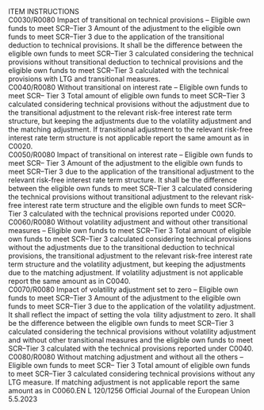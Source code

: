  
ITEM  INSTRUCTIONS  
C0030/R0080  Impact of transitional on 
technical provisions – 
Eligible own funds to 
meet SCR–Tier 3  Amount of the adjustment to the eligible own funds to meet SCR–Tier 3 due to the 
application of the transitional deduction to technical provisions. 
It shall be the difference between the eligible own funds to meet SCR–Tier 3 calculated 
considering the technical provisions without transitional deduction to technical 
provisions and the eligible own funds to meet SCR–Tier 3 calculated with the 
technical provisions with LTG and transitional measures.  
C0040/R0080  Without transitional on 
interest rate – Eligible 
own funds to meet SCR– 
Tier 3  Total amount of eligible own funds to meet SCR–Tier 3 calculated considering 
technical provisions without the adjustment due to the transitional adjustment to 
the relevant risk-free interest rate term structure, but keeping the adjustments due to 
the volatility adjustment and the matching adjustment. 
If transitional adjustment to the relevant risk-free interest rate term structure is not 
applicable report the same amount as in C0020.  
C0050/R0080  Impact of transitional on 
interest rate – Eligible 
own funds to meet SCR– 
Tier 3  Amount of the adjustment to the eligible own funds to meet SCR–Tier 3 due to the 
application of the transitional adjustment to the relevant risk-free interest rate term 
structure. 
It shall be the difference between the eligible own funds to meet SCR–Tier 3 calculated 
considering the technical provisions without transitional adjustment to the relevant 
risk-free interest rate term structure and the eligible own funds to meet SCR–Tier 3 
calculated with the technical provisions reported under C0020.  
C0060/R0080  Without volatility 
adjustment and without 
other transitional 
measures – Eligible own 
funds to meet SCR–Tier 3  Total amount of eligible own funds to meet SCR–Tier 3 calculated considering 
technical provisions without the adjustments due to the transitional deduction to 
technical provisions, the transitional adjustment to the relevant risk-free interest rate 
term structure and the volatility adjustment, but keeping the adjustments due to the 
matching adjustment. 
If volatility adjustment is not applicable report the same amount as in C0040.  
C0070/R0080  Impact of volatility 
adjustment set to zero – 
Eligible own funds to 
meet SCR–Tier 3  Amount of the adjustment to the eligible own funds to meet SCR–Tier 3 due to the 
application of the volatility adjustment. It shall reflect the impact of setting the vola ­
tility adjustment to zero. 
It shall be the difference between the eligible own funds to meet SCR–Tier 3 calculated 
considering the technical provisions without volatility adjustment and without other 
transitional measures and the eligible own funds to meet SCR–Tier 3 calculated with 
the technical provisions reported under C0040.  
C0080/R0080  Without matching 
adjustment and without 
all the others – Eligible 
own funds to meet SCR– 
Tier 3  Total amount of eligible own funds to meet SCR–Tier 3 calculated considering 
technical provisions without any LTG measure. 
If matching adjustment is not applicable report the same amount as in C0060.EN  L 120/1256 Official Journal of the European Union 5.5.2023
